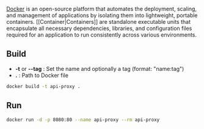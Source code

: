 [Docker](https://roadmap.sh/docker) is an open-source platform that automates the deployment, scaling, and management of applications by isolating them into lightweight, portable containers. [[Container|Containers]] are standalone executable units that encapsulate all necessary dependencies, libraries, and configuration files required for an application to run consistently across various environments.

## Build
- **-t** or **--tag** : Set the name and optionally a tag (format: "name:tag")
- **.** : Path to Docker file
```sh
docker build -t api-proxy .
```

## Run
```sh
docker run -d -p 8080:80 --name api-proxy --rm api-proxy
```